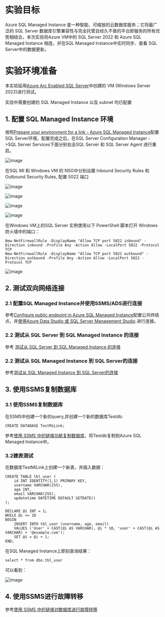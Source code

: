 # 实验目标

Azure SQL Managed Instance 是一种智能、可缩放的云数据库服务；它将最广泛的 SQL Server 数据库引擎兼容性与完全托管且经久不衰的平台即服务的所有优势相结合。本次实验将Azure VM中的 SQL Server 2022 和 Azure SQL Managed Instance 相连，并在SQL Managed Instance中实时同步、查看 SQL Server中的数据更新。



# 实验环境准备

本实验延用[Azure Arc Enabled SQL Server](https://github.com/ZuoXuangn/SQLdemo/blob/main/Azure%20Arc%20Enabled%20SQL%20Server.md)中创建的 VM (Windows Server 2022)进行测试。

实验中需要创建的 SQL Managed Instance 以及 subnet 均已配置

## 1. 配置 SQL Managed Instance 环境

按照[Prepare your environment for a link - Azure SQL Managed Instance](https://learn.microsoft.com/zh-cn/azure/azure-sql/managed-instance/managed-instance-link-preparation?view=azuresql)配置SQL Server环境，配置完成之后，在SQL Server Configuration Manager ->SQL Server Services下面分别右击SQL Server 和 SQL Server Agent 进行重启。

![image](https://user-images.githubusercontent.com/34478391/226514357-87fe2732-37f8-4974-9670-3f0074b2497d.png)

在SQL MI 和 Windows VM 的 NSG中分别设置 Inbound Security Rules 和 Outbound Security Rules, 配置 5022 端口

![image](https://user-images.githubusercontent.com/34478391/226515349-31e46a58-42c0-4a91-89ce-68767d83384c.png)

![image](https://user-images.githubusercontent.com/34478391/226525292-1a409c7d-4344-46a1-bbe2-5f3710b0489a.png)

![image](https://user-images.githubusercontent.com/34478391/226525543-c6c5b12a-d119-4392-b64c-d1265fc18f51.png)

![image](https://user-images.githubusercontent.com/34478391/226525638-0c7f255b-2fde-48ec-912e-1d2acc0ccb79.png)

在Windows VM上的SQL Server 实例使用以下 PowerShell 脚本打开 Windows 防火墙中的端口：
```
New-NetFirewallRule -DisplayName "Allow TCP port 5022 inbound" -Direction inbound -Profile Any -Action Allow -LocalPort 5022 -Protocol TCP
New-NetFirewallRule -DisplayName "Allow TCP port 5022 outbound" -Direction outbound -Profile Any -Action Allow -LocalPort 5022 -Protocol TCP
```

![image](https://user-images.githubusercontent.com/34478391/226526081-138a741f-34cc-4d1a-ad01-b1392266d2eb.png)

## 2. 测试双向网络连接
### 2.1 配置SQL Managed Instance并使用SSMS/ADS进行连接

参考[Configure public endpoint in Azure SQL Managed Instance](https://learn.microsoft.com/zh-cn/azure/azure-sql/managed-instance/public-endpoint-configure?view=azuresql)配置公共终结点，并[使用Azure Data Studio 或 SQL Server Management Studio](https://learn.microsoft.com/zh-cn/sql/ssms/quickstarts/ssms-connect-query-azure-sql?view=sql-server-ver16) 进行连接。

### 2.2 测试从 SQL Server 到 SQL Managed Instance 的连接
参考 [测试从 SQL Server 到 SQL Managed Instance 的连接](https://learn.microsoft.com/zh-cn/azure/azure-sql/managed-instance/managed-instance-link-preparation?view=azuresql#test-the-connection-from-sql-server-to-sql-managed-instance)

### 2.2 测试从 SQL Managed Instance 到 SQL Server的连接

参考[测试从 SQL Managed Instance 到 SQL Server的连接](https://learn.microsoft.com/zh-cn/azure/azure-sql/managed-instance/managed-instance-link-preparation?view=azuresql#test-the-connection-from-sql-managed-instance-to-sql-server)

## 3. 使用SSMS复制数据库

### 3.1 使用SSMS复制数据库

在SSMS中创建一个新的query,并创建一个新的数据库Testdb:
```
CREATE DATABASE TestMiLink;
```

参考[使用 SSMS 中的链接功能复制数据库](https://learn.microsoft.com/zh-cn/azure/azure-sql/managed-instance/managed-instance-link-use-ssms-to-replicate-database?view=azuresql)，将Testdb复制到Azure SQL Managed Instance中。


### 3.2建表测试

在数据库TestMiLink上创建一个新表，并插入数据：
```
CREATE TABLE tbl_user (
    id INT IDENTITY(1,1) PRIMARY KEY,
    username VARCHAR(255),
    age INT,
    email VARCHAR(255),
    updatetime DATETIME DEFAULT GETDATE()
);
```

```
DECLARE @i INT = 1;
WHILE @i <= 10
BEGIN
    INSERT INTO tbl_user (username, age, email)
    VALUES ('User' + CAST(@i AS VARCHAR), @i * 10, 'user' + CAST(@i AS VARCHAR) + '@example.com');
    SET @i = @i + 1;
END;
```
在SQL Managed Instance上即刻查询结果：

```
select * from dbo.tbl_user
```
可以看到：

![image](https://user-images.githubusercontent.com/34478391/226543151-a8ffaf7d-af48-4b6d-b4bd-24bf04a7a6a3.png)


## 4. 使用SSMS进行故障转移

参考[使用 SSMS 中的链接对数据库进行故障转移](https://learn.microsoft.com/zh-cn/azure/azure-sql/managed-instance/managed-instance-link-use-ssms-to-failover-database?view=azuresql#fail-over-a-database)
